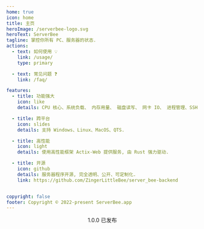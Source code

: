 ```yaml
---
home: true
icon: home
title: 主页
heroImage: /serverbee-logo.svg
heroText: ServerBee
tagline: 掌控你所有 PC、服务器的状态.
actions:
  - text: 如何使用 💡
    link: /usage/
    type: primary

  - text: 常见问题 ❓
    link: /faq/

features:
  - title: 功能强大
    icon: like
    details: CPU 核心、系统负载、 内存用量、 磁盘读写、 网卡 IO、 进程管理、SSH 终端

  - title: 跨平台
    icon: slides
    details: 支持 Windows、Linux、MacOS、QTS.

  - title: 高性能
    icon: light
    details: 使用高性能框架 Actix-Web 提供服务, 由 Rust 强力驱动.

  - title: 开源
    icon: github
    details: 服务器程序开源, 完全透明、公开、可定制化.
    link: https://github.com/ZingerLittleBee/server_bee-backend


copyright: false
footer: Copyright © 2022-present ServerBee.app
---
```


<div align="center" style="margin-top: 10px">
<a target="_blank" href="https://apps.apple.com/us/app/serverbee/id6443553714"><img src="/dl.svg"  alt=""/></a>
<br />
<span style="font-size: 14px">1.0.0 已发布</span>

</div>
